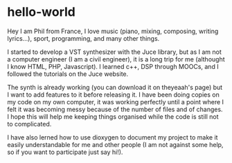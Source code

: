 # hello-world

Hey I am Phil from France, I love music (piano, mixing, composing, writing lyrics...), sport, programming, and many other things.

I started to develop a VST synthesizer with the Juce library, but as I am not a computer engineer (I am a civil engineer), it is a long trip for me (althought I know HTML, PHP, Javascript). I learned c++, DSP through MOOCs, and I followed the tutorials on the Juce website.

The synth is already working (you can download it on theyeaah's page) but I want to add features to it before releasing it. I have been doing copies on my code on my own computer, it was working perfectly until a point where I felt it was becoming messy because of the number of files and of changes. I hope this will help me keeping things organised while the code is still not to complicated.

I have also lerned how to use dioxygen to document my project to make it easily understandable for me and other people (I am not against some help, so if you want to participate just say hi!).
